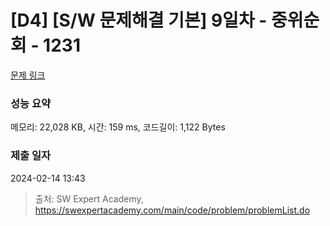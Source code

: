 # [D4] [S/W 문제해결 기본] 9일차 - 중위순회 - 1231 

[문제 링크](https://swexpertacademy.com/main/code/problem/problemDetail.do?contestProbId=AV140YnqAIECFAYD) 

### 성능 요약

메모리: 22,028 KB, 시간: 159 ms, 코드길이: 1,122 Bytes

### 제출 일자

2024-02-14 13:43



> 출처: SW Expert Academy, https://swexpertacademy.com/main/code/problem/problemList.do